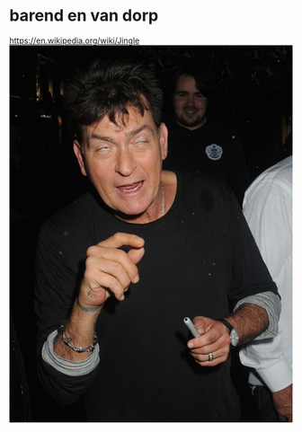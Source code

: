 # barend en van dorp
https://en.wikipedia.org/wiki/Jingle
![](https://github.com/nondejus/italwater/blob/main/ArtBoard%20Image%20(344).jpg)

